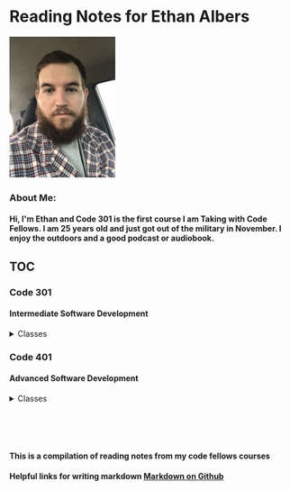 # Reading Notes for Ethan Albers

<img src="Headshot.jpeg" height=250px>

### About Me:

#### Hi, I'm Ethan and Code 301 is the first course I am Taking with Code Fellows. I am 25 years old and just got out of the military in November. I enjoy the outdoors and a good podcast or audiobook.

## TOC

### Code 301

#### Intermediate Software Development

<details close><summary>Classes</summary>

<a href="https://github.com/ekalbers/reading-notes/blob/main/301/class01.md">Class 01 - Intro to React and Components</a>
<br>
<a href="https://github.com/ekalbers/reading-notes/blob/main/301/class02.md">Class 02 - State and Props</a>
<br>
<a href="https://github.com/ekalbers/reading-notes/blob/main/301/class03.md">Class 03 - Passing Functions as Props</a>
<br>
<a href="https://github.com/ekalbers/reading-notes/blob/main/301/class04.md">Class 04 - React and Forms</a>
<br>
<a href="https://github.com/ekalbers/reading-notes/blob/main/301/class05.md">Class 05 - Putting it all together</a>
<br>
<a href="https://github.com/ekalbers/reading-notes/blob/main/301/class06.md">Class 06 - NODE.JS</a>
<br>
<a href="https://github.com/ekalbers/reading-notes/blob/main/301/class07.md">Class 07</a>
<br>
<a href="https://github.com/ekalbers/reading-notes/blob/main/301/class08.md">Class 08</a>
<br>
<a href="https://github.com/ekalbers/reading-notes/blob/main/301/class09.md">Class 09</a>
<br>
<a href="https://github.com/ekalbers/reading-notes/blob/main/301/class10.md">Class 10 - In memory storage</a>
<br>
<a href="https://github.com/ekalbers/reading-notes/blob/main/301/class11.md">Class 11 - 
MongoDB and Mongoose</a>
<br>
<a href="https://github.com/ekalbers/reading-notes/blob/main/301/class12.md">Class 12</a>
<br>
<a href="https://github.com/ekalbers/reading-notes/blob/main/301/class13.md">Class 13</a>
<br>
<a href="https://github.com/ekalbers/reading-notes/blob/main/301/class014.md">Class 14</a>
<br>
<a href="https://github.com/ekalbers/reading-notes/blob/main/301/class15.md">Class 15</a>
<br>

</details>

### Code 401

#### Advanced Software Development

<details close><summary>Classes</summary>

- [SQL Prework](./401/SQL%20prework/assignmentSubmit.md)
- [Terminal Prework](./401/terminal.md)
- [Class01](./401/class01.md)
- [Class02 - Testing and Modules](./401/class02.md)
- [Class03 - FileIO & Exceptions](./401/class03.md)


</details>

<br><br><br>

#### This is a compilation of reading notes from my code fellows courses

#### Helpful links for writing markdown [Markdown on Github](https://docs.github.com/en/get-started/writing-on-github/getting-started-with-writing-and-formatting-on-github/basic-writing-and-formatting-syntax)
